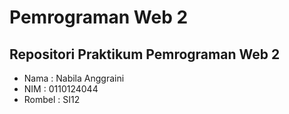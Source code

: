 # Pemrograman Web 2

## Repositori Praktikum Pemrograman Web 2
- Nama : Nabila Anggraini 
- NIM : 0110124044
- Rombel : SI12
